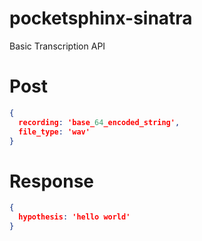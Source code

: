 # pocketsphinx-sinatra

Basic Transcription API

# Post

```json
{
  recording: 'base_64_encoded_string',
  file_type: 'wav'
}

```

# Response
```json
{
  hypothesis: 'hello world'
}
```

